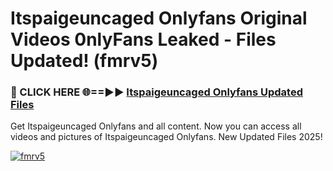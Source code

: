 # Itspaigeuncaged Onlyfans Original Videos 0nlyFans Leaked - Files Updated! (fmrv5)

<h3>🔴 CLICK HERE 🌐==►► <a href="https://tinyurl.com/ehrbuxhb" rel="nofollow">Itspaigeuncaged Onlyfans Updated Files</a></h3>

Get Itspaigeuncaged Onlyfans and all content. Now you can access all videos and pictures of Itspaigeuncaged Onlyfans. New Updated Files 2025!

[![fmrv5](https://i.imgur.com/lVYEuWS.gif)](https://tinyurl.com/ehrbuxhb)
